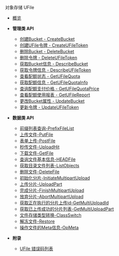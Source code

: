 <div class="sidebar_title icon__ufile">对象存储 UFile</div>


- [概览](api/ufile-api/README.md)

- **管理类 API**

    - [创建Bucket - CreateBucket](api/ufile-api/create_bucket)
    - [创建UFile令牌 - CreateUFileToken](api/ufile-api/create_ufile_token)
    - [删除Bucket - DeleteBucket](api/ufile-api/delete_bucket)
    - [删除令牌 - DeleteUFileToken](api/ufile-api/delete_ufile_token)
    - [获取Bucket信息 - DescribeBucket](api/ufile-api/describe_bucket)
    - [获取令牌信息 - DescribeUFileToken](api/ufile-api/describe_ufile_token)
    - [查看配额状态 - GetUFileQuota](api/ufile-api/get_ufile_quota)
    - [获取配额信息 - GetUFileQuotaInfo](api/ufile-api/get_ufile_quota_info)
    - [查询配额支付价格 - GetUFileQuotaPrice](api/ufile-api/get_ufile_quota_price)
    - [查看配额使用报表 - GetUFileReport](api/ufile-api/get_ufile_report)
    - [更改Bucket属性 - UpdateBucket](api/ufile-api/update_bucket)
    - [更新令牌 - UpdateUFileToken](api/ufile-api/update_ufile_token)

- **数据类 API**

  * [前缀列表查询-PrefixFileList](api/ufile-api/prefix_file_list)
  * [上传文件-PutFile](api/ufile-api/put_file)
  * [表单上传-PostFile](api/ufile-api/post_file)
  * [秒传文件-UploadHit](api/ufile-api/upload_hit)
  * [下载文件-GetFile](api/ufile-api/get_file)
  * [查询文件基本信息-HEADFile](api/ufile-api/head_file)
  * [获取目录文件列表-ListObjects](api/ufile-api/list_objects)
  * [删除文件-DeleteFile](api/ufile-api/delete_file)
  * [初始化分片-InitiateMultipartUpload](api/ufile-api/initiate_multipart_upload)
  * [上传分片-UploadPart](api/ufile-api/upload_part)
  * [完成分片-FinishMultipartUpload](api/ufile-api/finish_multipart_upload)
  * [放弃分片-AbortMultipartUpload](api/ufile-api/abort_multipart_upload)
  * [获取正在执行的分片上传id-GetMultiUploadId](api/ufile-api/get_multi_upload_id)
  * [获取已上传成功的分片列表-GetMultiUploadPart](api/ufile-api/get_multi_upload_part)
  * [文件存储类型转换-ClassSwitch](api/ufile-api/class_switch)
  * [解冻文件-Restore](api/ufile-api/restore)
  * [操作文件的Meta信息-OpMeta](api/ufile-api/op_meta)

- **附录**
  - [UFile 错误码列表](api/ufile-api/error_code)
